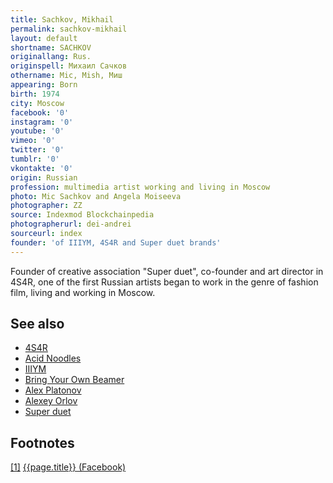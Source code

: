 ```yaml
---
title: Sachkov, Mikhail
permalink: sachkov-mikhail
layout: default
shortname: SACHKOV
originallang: Rus.
originspell: Михаил Сачков
othername: Mic, Mish, Миш
appearing: Born
birth: 1974
city: Moscow
facebook: '0'
instagram: '0'
youtube: '0'
vimeo: '0'
twitter: '0'
tumblr: '0'
vkontakte: '0'
origin: Russian
profession: multimedia artist working and living in Moscow
photo: Mic Sachkov and Angela Moiseeva
photographer: ZZ
source: Indexmod Blockchainpedia
photographerurl: dei-andrei
sourceurl: index
founder: 'of IIIYM, 4S4R and Super duet brands'
---
```


Founder of creative association "Super duet", co-founder and art director in 4S4R, one of the first Russian artists began to work in the genre of fashion film, living and working in Moscow.

## See also

+ [4S4R](index)
+ [Acid Noodles](index)
+ [IIIYM](index)
+ [Bring Your Own Beamer](index)
+ [Alex Platonov](index)
+ [Alexey Orlov](index)
+ [Super duet](super-duet)

## Footnotes

[[1]](#a1) <span id="f1"></span> [{{page.title}} (Facebook)](index)

